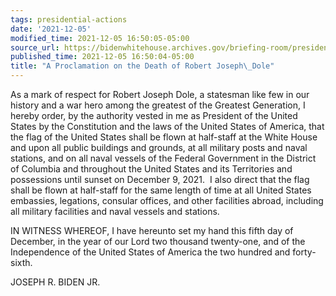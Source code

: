 ```yaml
---
tags: presidential-actions
date: '2021-12-05'
modified_time: 2021-12-05 16:50:05-05:00
source_url: https://bidenwhitehouse.archives.gov/briefing-room/presidential-actions/2021/12/05/a-proclamation-on-the-death-of-robert-joseph-dole/
published_time: 2021-12-05 16:50:04-05:00
title: "A Proclamation on the Death of Robert Joseph\_Dole"
---
```

 
As a mark of respect for Robert Joseph Dole, a statesman like few in our
history and a war hero among the greatest of the Greatest Generation, I
hereby order, by the authority vested in me as President of the United
States by the Constitution and the laws of the United States of America,
that the flag of the United States shall be flown at half-staff at the
White House and upon all public buildings and grounds, at all military
posts and naval stations, and on all naval vessels of the Federal
Government in the District of Columbia and throughout the United States
and its Territories and possessions until sunset on December 9, 2021.  I
also direct that the flag shall be flown at half-staff for the same
length of time at all United States embassies, legations, consular
offices, and other facilities abroad, including all military facilities
and naval vessels and stations.

IN WITNESS WHEREOF, I have hereunto set my hand this fifth day of
December, in the year of our Lord two thousand twenty-one, and of the
Independence of the United States of America the two hundred and
forty-sixth.

JOSEPH R. BIDEN JR.
